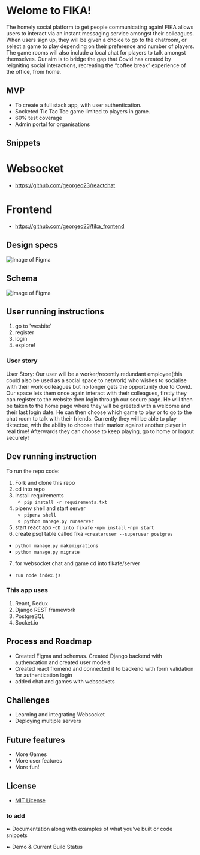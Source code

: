# Welome to FIKA!

The homely social platform to get people communicating again!
FIKA allows users to interact via an instant messaging service amongst their colleagues. When users sign up, they will be given a choice to go to the chatroom, or select a game to play depending on their preference and number of players. The game rooms will also include a local chat for players to talk amongst themselves.  Our aim is to bridge the gap that Covid has created by reigniting social interactions, recreating the “coffee break” experience of the office, from home.



## MVP

* To create a full stack app, with user authentication.
* Socketed Tic Tac Toe game limited to players in game.
* 60% test coverage
* Admin portal for organisations

## Snippets
# Websocket
- https://github.com/georgeo23/reactchat
# Frontend
- https://github.com/georgeo23/fika_frontend





## Design specs

![Image of Figma](https://github.com/shewitt93/FIKA---Final-Project/blob/master/Screenshot%202020-09-24%20at%2019.55.45.png)

## Schema

![Image of Figma](https://github.com/shewitt93/FIKA---Final-Project/blob/master/Schema.png)

## User running instructions
1. go to 'wesbite'
2. register
3. login
4. explore!


### User story

User Story: Our user will be a worker/recently redundant employee(this could also be used as a social space to network) who wishes to socialise with their work colleagues but no longer gets the opportunity due to Covid. Our space lets them once again interact with their colleagues, firstly they can register to the website then login through our secure page. He will then be taken to the home page where they will be greeted with a welcome and their last login date. He can then choose which game to play or to go to the chat room to talk with their friends. Currently they will be able to play tiktactoe, with the ability to choose their marker against another player in real time! Afterwards they can choose to keep playing, go to home or logout securely!

## Dev running instruction

To run the repo code:

1. Fork and clone this repo
2. cd into repo
3. Install requirements
   - `pip install -r requirements.txt`
4. pipenv shell and start server
   - `pipenv shell`
   - `python manage.py runserver`
5. start react app
  -`CD into fikafe`
  -`npm install`
  -`npm start`
6. create psql table called fika
-`createruser --superuser postgres`
- `python manage.py makemigrations`
- `python manage.py migrate`
7. for websocket chat and game cd into fikafe/server
- `run node index.js`

### This app uses

1. React, Redux
2. Django REST framework
3. PostgreSQL
4. Socket.io

## Process and Roadmap

-  Created Figma and schemas. Created Django backend with authencation and created user models 
-  Created react fromend and connected it to backend with form validation for authentication login
-  added chat and games with websockets

## Challenges

- Learning and integrating Websocket
- Deploying multiple servers


## Future features

-  More Games
-  More user features
-  More fun!

## License

- [MIT License](https://opensource.org/licenses/mit-license.php)

### to add




➽ Documentation along with examples of what you’ve built or code snippets




➽ Demo & Current Build Status


